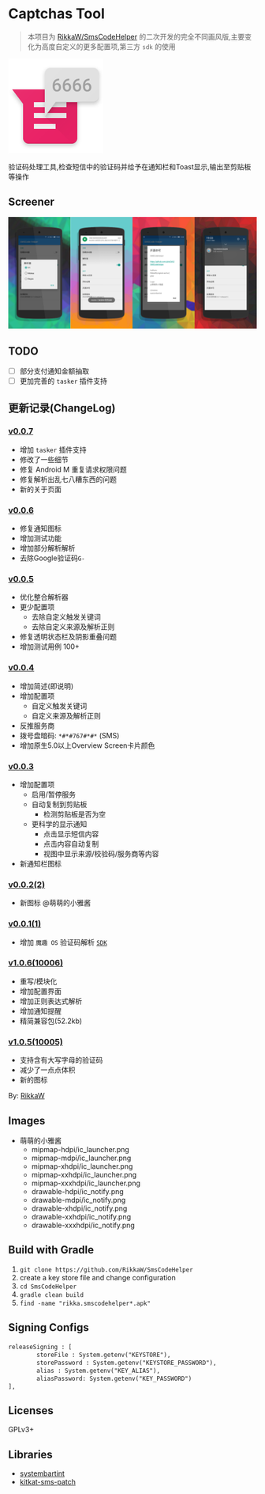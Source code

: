 Captchas Tool
===============

> 本项目为 [RikkaW/SmsCodeHelper](https://github.com/RikkaW/SmsCodeHelper) 的二次开发的完全不同画风版,主要变化为高度自定义的更多配置项,第三方 `sdk` 的使用

![](./app/src/main/res/mipmap-xxxhdpi/ic_launcher.png)

验证码处理工具,检查短信中的验证码并给予在通知栏和Toast显示,输出至剪贴板等操作


## Screener

![](./Screener/20151225191021.png)

## TODO
- [ ] 部分支付通知金额抽取
- [ ] 更加完善的 `tasker` 插件支持

## 更新记录(ChangeLog)

### [v0.0.7](./apk/me.gitai.smscodehelper-release-c8-v0.0.7.apk)
* 增加 `tasker` 插件支持
* 修改了一些细节
* 修复 Android M 重复请求权限问题
* 修复解析出乱七八糟东西的问题
* 新的关于页面

### [v0.0.6](./apk/me.gitai.smscodehelper-release-c7-v0.0.6.apk)
* 修复通知图标
* 增加测试功能
* 增加部分解析解析
* 去除Google验证码`G-`

### [v0.0.5](./apk/me.gitai.smscodehelper-release-c5-v0.0.5.apk)
* 优化整合解析器
* 更少配置项
	- 去除自定义触发关键词
	- 去除自定义来源及解析正则
* 修复透明状态栏及阴影重叠问题
* 增加测试用例 100+

### [v0.0.4](./apk/me.gitai.smscodehelper-release-c4-v0.0.4.apk)
* 增加简述(即说明)
* 增加配置项
	- 自定义触发关键词
	- 自定义来源及解析正则
* 反推服务商
* 拨号盘暗码: `*#*#767#*#*`  (SMS)
* 增加原生5.0以上Overview Screen卡片颜色

### [v0.0.3](./apk/me.gitai.smscodehelper-release-c3-v0.0.3.apk)
* 增加配置项
	- 启用/暂停服务
	- 自动复制到剪贴板
		* 检测剪贴板是否为空
	- 更科学的显示通知
		* 点击显示短信内容
		* 点击内容自动复制
		* 视图中显示来源/校验码/服务商等内容
* 新通知栏图标

### [v0.0.2(2)](./apk/me.gitai.smscodehelper-release-c2-v0.0.2-t12261829.apk)

* 新图标 @萌萌的小雅酱

### [v0.0.1(1)](./apk/me.gitai.smscodehelper-release-c1-v0.0.1-t12251854.apk)

* 增加 `魔趣 OS` 验证码解析 [`SDK`](http://opengrok.mokeedev.com/mkl-mr1/xref/external/mokee/MoKeeSDKs/libMoKeeCloud/libMoKeeCloud.jar)

### [v1.0.6(10006)](./apk/rikka.smscodehelper-release-c10006-v1.0.6-t12131130.apk)

* 重写/模块化
* 增加配置界面
* 增加正则表达式解析
* 增加通知提醒
* 精简兼容包(52.2kb)

### [v1.0.5(10005)](https://github.com/RikkaW/SmsCodeHelper)

* 支持含有大写字母的验证码
* 减少了一点点体积
* 新的图标

By:  [RikkaW](https://github.com/RikkaW)

## Images

- 萌萌的小雅酱
	+ mipmap-hdpi/ic_launcher.png
	+ mipmap-mdpi/ic_launcher.png
	+ mipmap-xhdpi/ic_launcher.png
	+ mipmap-xxhdpi/ic_launcher.png
	+ mipmap-xxxhdpi/ic_launcher.png
	+ drawable-hdpi/ic_notify.png
	+ drawable-mdpi/ic_notify.png
	+ drawable-xhdpi/ic_notify.png
	+ drawable-xxhdpi/ic_notify.png
	+ drawable-xxxhdpi/ic_notify.png

## Build with Gradle

1. `git clone https://github.com/RikkaW/SmsCodeHelper`
2.  create a key store file and change configuration
3. `cd SmsCodeHelper`
4. `gradle clean build`
5. `find -name "rikka.smscodehelper*.apk"`

## Signing Configs
```
releaseSigning : [
        storeFile : System.getenv("KEYSTORE"),
        storePassword : System.getenv("KEYSTORE_PASSWORD"),
        alias : System.getenv("KEY_ALIAS"),
        aliasPassword: System.getenv("KEY_PASSWORD")
],
```

## Licenses

GPLv3+

## Libraries

- [systembartint](https://github.com/jgilfelt/SystemBarTint)
- [kitkat-sms-patch](https://github.com/CzBiX/kitkat-sms-patch)
